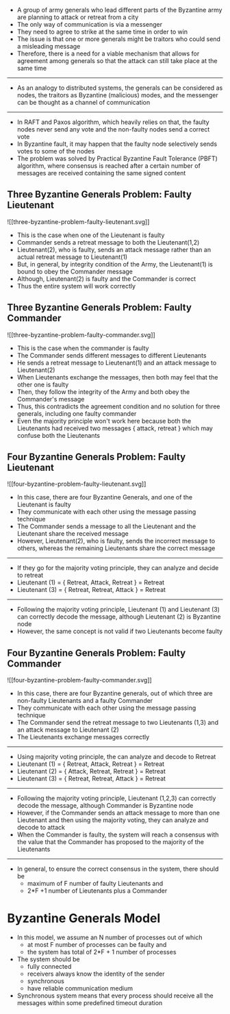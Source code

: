 - A group of army generals who lead different parts of the Byzantine army are planning to attack or retreat from a city
- The only way of communication is via a messenger
- They need to agree to strike at the same time in order to win
- The issue is that one or more generals might be traitors who could send a misleading message
- Therefore, there is a need for a viable mechanism that allows for agreement among generals so that the attack can still take place at the same time
---
- As an analogy to distributed systems, the generals can be considered as nodes, the traitors as Byzantine (malicious) modes, and the messenger can be thought as a channel of communication
---
- In RAFT and Paxos algorithm, which heavily relies on that, the faulty nodes never send any vote and the non-faulty nodes send a correct vote
- In Byzantine fault, it may happen that the faulty node selectively sends votes to some of the nodes
- The problem was solved by Practical Byzantine Fault Tolerance (PBFT) algorithm, where consensus is reached after a certain number of messages are received containing the same signed content

## Three Byzantine Generals Problem: Faulty Lieutenant

![[three-byzantine-problem-faulty-lieutenant.svg]]

- This is the case when one of the Lieutenant is faulty
- Commander sends a retreat message to both the Lieutenant(1,2)
- Lieutenant(2), who is faulty, sends an attack message rather than an actual retreat message to Lieutenant(1)
- But, in general, by integrity condition of the Army, the Lieutenant(1) is bound to obey the Commander message
- Although, Lieutenant(2) is faulty and the Commander is correct
- Thus the entire system will work correctly

## Three Byzantine Generals Problem: Faulty Commander

![[three-byzantine-problem-faulty-commander.svg]]

- This is the case when the commander is faulty
- The Commander sends different messages to different Lieutenants
- He sends a retreat message to Lieutenant(1) and an attack message to Lieutenant(2)
- When Lieutenants exchange the messages, then both may feel that the other one is faulty
- Then, they follow the integrity of the Army and both obey the Commander's message
- Thus, this contradicts the agreement condition and no solution for three generals, including one faulty commander
- Even the majority principle won't work here because both the Lieutenants had received two messages { attack, retreat } which may confuse both the Lieutenants

## Four Byzantine Generals Problem: Faulty Lieutenant

![[four-byzantine-problem-faulty-lieutenant.svg]]

- In this case, there are four Byzantine Generals, and one of the Lieutenant is faulty
- They communicate with each other using the message passing technique
- The Commander sends a message to all the Lieutenant and the Lieutenant share the received message
- However, Lieutenant(2), who is faulty, sends the incorrect message to others, whereas the remaining Lieutenants share the correct message
---
- If they go for the majority voting principle,  they can analyze and decide to retreat
- Lieutenant (1) = { Retreat, Attack, Retreat } = Retreat
- Lieutenant (3) = { Retreat, Retreat, Attack } = Retreat
---
- Following the majority voting principle, Lieutenant (1) and Lieutenant (3) can correctly decode the message, although Lieutenant (2) is Byzantine node
- However, the same concept is not valid if two Lieutenants become faulty

## Four Byzantine Generals Problem: Faulty Commander

![[four-byzantine-problem-faulty-commander.svg]]

- In this case, there are four Byzantine generals, out of which three are non-faulty Lieutenants and a faulty Commander
- They communicate with each other using the message passing technique
- The Commander send the retreat message to two Lieutenants (1,3) and an attack message to Lieutenant (2)
- The Lieutenants exchange messages correctly
---
- Using majority voting principle, the can analyze and decode to Retreat
- Lieutenant (1) = { Retreat, Attack, Retreat } = Retreat
- Lieutenant (2) = { Attack, Retreat, Retreat } = Retreat
- Lieutenant (3) = { Retreat, Retreat, Attack } = Retreat
---
- Following the majority voting principle, Lieutenant (1,2,3) can correctly decode the message, although Commander is Byzantine node
- However, if the Commander sends an attack message to more than one Lieutenant and then using the majority voting, they can analyze and decode to attack
- When the Commander is faulty, the system will reach a consensus with the value that the Commander has proposed to the majority of the Lieutenants
---
- In general, to ensure the correct consensus in the system, there should be 
	- maximum of F number of faulty Lieutenants and
	- 2\*F +1 number of Lieutenants plus a Commander

# Byzantine Generals Model

- In this model, we assume an N number of processes out of which 
	- at most F number of processes can be faulty and
	- the system has total of 2\*F + 1 number of processes
- The system should be 
	- fully connected
	- receivers always know the identity of the sender
	- synchronous
	- have reliable communication medium
- Synchronous system means that every process should receive all the messages within some predefined timeout duration